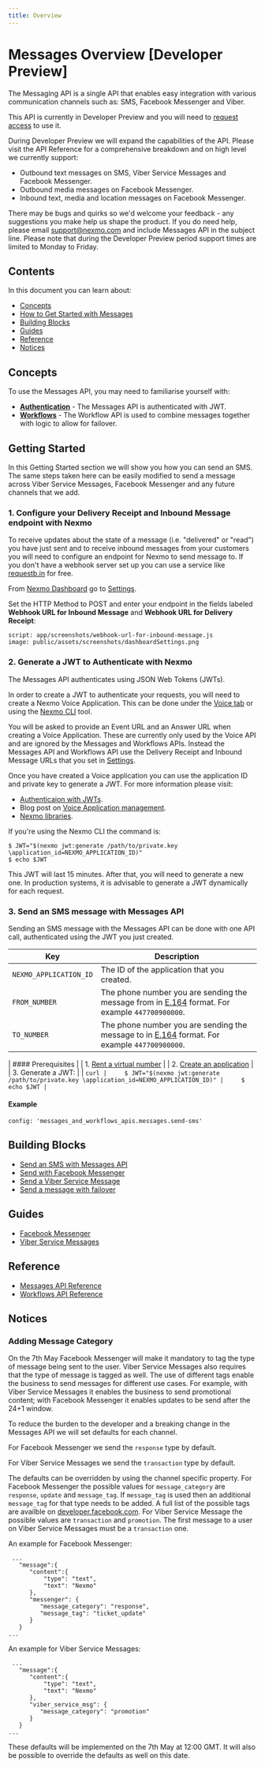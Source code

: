 ```yaml
---
title: Overview
---
```


# Messages Overview [Developer Preview]

The Messaging API is a single API that enables easy integration with various communication channels such as: SMS, Facebook Messenger and Viber.

This API is currently in Developer Preview and you will need to [request access](https://www.nexmo.com/products/messages) to use it.

During Developer Preview we will expand the capabilities of the API. Please visit the API Reference for a comprehensive breakdown and on high level we currently support:

* Outbound text messages on SMS, Viber Service Messages and Facebook Messenger.
* Outbound media messages on Facebook Messenger.
* Inbound text, media and location messages on Facebook Messenger.

There may be bugs and quirks so we'd welcome your feedback - any suggestions you make help us shape the product. If you do need help, please email [support@nexmo.com](mailto:support@nexmo.com) and include Messages API in the subject line. Please note that during the Developer Preview period support times are limited to Monday to Friday.

## Contents

In this document you can learn about:

* [Concepts](#concepts)
* [How to Get Started with Messages](#getting-started)
* [Building Blocks](#building-blocks)
* [Guides](#guides)
* [Reference](#reference)
* [Notices](#notices)

## Concepts

To use the Messages API, you may need to familiarise yourself with:

* **[Authentication](/concepts/guides/authentication)** - The Messages API is authenticated with JWT.
* **[Workflows](/messages-and-workflows-apis/workflows/overview)** - The Workflow API is used to combine messages together with logic to allow for failover.

## Getting Started

In this Getting Started section we will show you how you can send an SMS. The same steps taken here can be easily modified to send a message across Viber Service Messages, Facebook Messenger and any future channels that we add.

### 1. Configure your Delivery Receipt and Inbound Message endpoint with Nexmo

To receive updates about the state of a message (i.e. "delivered" or "read") you have just sent and to receive inbound messages from your customers you will need to configure an endpoint for Nexmo to send message to. If you don't have a webhook server set up you can use a service like [requestb.in](https://requestb.in/) for free.

From [Nexmo Dashboard](https://dashboard.nexmo.com) go to [Settings](https://dashboard.nexmo.com/settings).

Set the HTTP Method to POST and enter your endpoint in the fields labeled **Webhook URL for Inbound Message** and **Webhook URL for Delivery Receipt**:

```screenshot
script: app/screenshots/webhook-url-for-inbound-message.js
image: public/assets/screenshots/dashboardSettings.png
```

### 2. Generate a JWT to Authenticate with Nexmo

The Messages API authenticates using JSON Web Tokens (JWTs).

In order to create a JWT to authenticate your requests, you will need to create a Nexmo Voice Application. This can be done under the [Voice tab](https://dashboard.nexmo.com/voice/create-application) or using the [Nexmo CLI]( https://github.com/Nexmo/nexmo-cli) tool.

You will be asked to provide an Event URL and an Answer URL when creating a Voice Application. These are currently only used by the Voice API and are ignored by the Messages and Workflows APIs. Instead the Messages API and Workflows API use the Delivery Receipt and Inbound Message URLs that you set in [Settings](https://dashboard.nexmo.com/settings).

Once you have created a Voice application you can use the application ID and private key to generate a JWT. For more information please visit:

* [Authenticaion with JWTs](https://developer.nexmo.com/concepts/guides/authentication#json-web-tokens-jwt).
* Blog post on [Voice Application management](https://www.nexmo.com/blog/2017/06/29/voice-application-management-easier/).
* [Nexmo libraries](https://developer.nexmo.com/tools).

If you're using the Nexmo CLI the command is:

```curl
$ JWT="$(nexmo jwt:generate /path/to/private.key \application_id=NEXMO_APPLICATION_ID)"
$ echo $JWT
```

This JWT will last 15 minutes. After that, you will need to generate a new one. In production systems, it is advisable to generate a JWT dynamically for each request.

### 3. Send an SMS message with Messages API

Sending an SMS message with the Messages API can be done with one API call, authenticated using the JWT you just created.

Key | Description
-- | --
`NEXMO_APPLICATION_ID` |	The ID of the application that you created.
`FROM_NUMBER` | The phone number you are sending the message from in [E.164](https://en.wikipedia.org/wiki/E.164) format. For example `447700900000`.
`TO_NUMBER` | The phone number you are sending the message to in [E.164](https://en.wikipedia.org/wiki/E.164) format. For example `447700900000`.

| #### Prerequisites
|
| 1. [Rent a virtual number](/account/guides/numbers#rent-virtual-numbers)
|
| 2. [Create an application](/concepts/guides/applications#getting-started-with-applications)
|
| 3. Generate a JWT:
|
|     ```curl
|     $ JWT="$(nexmo jwt:generate /path/to/private.key \application_id=NEXMO_APPLICATION_ID)"
|     $ echo $JWT
|     ```

#### Example

```tabbed_examples
config: 'messages_and_workflows_apis.messages.send-sms'
```

## Building Blocks

* [Send an SMS with Messages API](/messages-and-workflows-apis/messages/building-blocks/send-an-sms-with-messages-api)
* [Send with Facebook Messenger](/messages-and-workflows-apis/messages/building-blocks/send-with-facebook-messenger)
* [Send a Viber Service Message](/messages-and-workflows-apis/messages/building-blocks/send-a-viber-service-message)
* [Send a message with failover](/messages-and-workflows-apis/workflows/building-blocks/send-a-message-with-failover)

## Guides

* [Facebook Messenger](/messages-and-workflows-apis/messages/guides/facebook-messenger)
* [Viber Service Messages](/messages-and-workflows-apis/messages/guides/viber-service-messages)

## Reference

* [Messages API Reference](/api/messages-and-workflows-apis/messages)
* [Workflows API Reference](/api/messages-and-workflows-apis/workflows)

## Notices

### Adding Message Category

On the 7th May Facebook Messenger will make it mandatory to tag the type of message being sent to the user. Viber Service Messages also requires that the type of message is tagged as well. The use of different tags enable the business to send messages for different use cases. For example, with Viber Service Messages it enables the business to send promotional content; with Facebook Messenger it enables updates to be send after the 24+1 window. 

To reduce the burden to the developer and a breaking change in the Messages API we will set defaults for each channel. 

For Facebook Messenger we send the `response` type by default.

For Viber Service Messages we send the `transaction` type by default.

The defaults can be overridden by using the channel specific property. For Facebook Messenger the possible values for `message_category` are `response`, `update` and `message_tag`. If `message_tag` is used then an additional `message_tag` for that type needs to be added. A full list of the possible tags are availble on [developer.facebook.com](https://developers.facebook.com/docs/messenger-platform/send-messages/message-tags). For Viber Service Message the possible values are `transaction` and `promotion`. The first message to a user on Viber Service Messages must be a `transaction` one.

An example for Facebook Messenger:

```
 ...
   "message":{ 
      "content":{
          "type": "text",
          "text": "Nexmo"
      },
      "messenger": {
         "message_category": "response",
         "message_tag": "ticket_update"
      }
   }
...

```

An example for Viber Service Messages:

```
 ...
   "message":{ 
      "content":{
          "type": "text",
          "text": "Nexmo"
      },
      "viber_service_msg": {
         "message_category": "promotion"
      }
   }
...

```

These defaults will be implemented on the 7th May at 12:00 GMT. It will also be possible to override the defaults as well on this date.